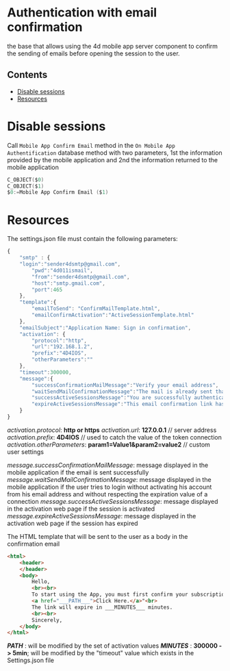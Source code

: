 # Authentication with email confirmation

the base that allows using the 4d mobile app server component to confirm the sending of emails before opening the session to the user.

##  Contents ##
- [Disable sessions](#DisableSessions)
- [Resources](#Resources)
# Disable sessions ##

Call ` Mobile App Confirm Email `  method in the ` On Mobile App Authentification ` database  method with two parameters, 1st the information provided by the mobile application and 2nd the information returned to the mobile application

```swift
C_OBJECT($0)
C_OBJECT($1)
$0:=Mobile App Confirm Email ($1)
```

# Resources ##

The settings.json file must contain the following parameters:

```javascript
{
    "smtp" : {
	"login":"sender4dsmtp@gmail.com",
    	"pwd":"4d011ismail",
    	"from":"sender4dsmtp@gmail.com",
    	"host":"smtp.gmail.com",
    	"port":465
    },
    "template":{    
		"emailToSend": "ConfirmMailTemplate.html",
    	"emailConfirmActivation":"ActiveSessionTemplate.html"
    },
	"emailSubject":"Application Name: Sign in confirmation",
	"activation": {
		"protocol":"http",
		"url":"192.168.1.2",
		"prefix":"4D4IOS",
		"otherParameters":""
	},
	"timeout":300000,
	"message":{
		"successConfirmationMailMessage":"Verify your email address",
		"waitSendMailConfirmationMessage":"The mail is already sent thank you to wait before sending again",
		"successActiveSessionsMessage":"You are successfully authenticated",
		"expireActiveSessionsMessage":"This email confirmation link has expired!"
	}
}

```
*activation.protocol*: **http or https**
*activation.url*: **127.0.0.1** // server address
*activation.prefix*: **4D4IOS** // used to catch the value of the token connection
*activation.otherParameters*: **param1=Value1&param2=value2** // custom user settings

*message.successConfirmationMailMessage*: message displayed in the mobile application if the email is sent successfully
*message.waitSendMailConfirmationMessage*: message displayed in the mobile application if the user tries to login without activating his account from his email address and without respecting the expiration value of a connection
*message.successActiveSessionsMessage*: message displayed in the activation web page if the session is activated
*message.expireActiveSessionsMessage*: message displayed in the activation web page if the session has expired

The HTML template that will be sent to the user as a body in the confirmation email

```html
<html>
    <header>
    </header>
    <body>
        Hello,
        <br><br>
        To start using the App, you must first confirm your subscription by clicking on the following link: 
        <a href="___PATH___">Click Here.</a>"<br>
        The link will expire in ___MINUTES___ minutes.
        <br><br>
        Sincerely,
    </body>
</html>
```

*___PATH___* : will be modified by the set of activation values
*___MINUTES___* : **300000 -> 5min**; will be modified by the "timeout" value which exists in the Settings.json file
